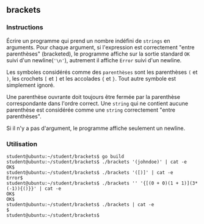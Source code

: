 ## brackets

### Instructions

Écrire un programme qui prend un nombre indéfini de `strings` en arguments. Pour chaque
argument, si l'expression est correctement "entre parenthèses" (bracketed), le programme affiche sur la sortie standard `OK` suivi d'un newline(`'\n'`), autrement il affiche `Error` suivi d'un newline.

Les symboles considérés comme des `parenthèses` sont les parenthèses `(` et `)`, les crochets `[`
et `]` et les accolades `{` et `}`. Tout autre symbole est simplement ignoré.

Une parenthèse ouvrante doit toujours être fermée par la parenthèse correspondante dans l'ordre correct. Une `string` qui ne contient aucune parenthèse est considérée comme une `string` correctement "entre parenthèses".

Si il n'y a pas d'argument, le programme affiche seulement un newline.

### Utilisation

```console
student@ubuntu:~/student/brackets$ go build
student@ubuntu:~/student/brackets$ ./brackets '(johndoe)' | cat -e
OK$
student@ubuntu:~/student/brackets$ ./brackets '([)]' | cat -e
Error$
student@ubuntu:~/student/brackets$ ./brackets '' '{[(0 + 0)(1 + 1)](3*(-1)){()}}' | cat -e
OK$
OK$
student@ubuntu:~/student/brackets$ ./brackets | cat -e
$
student@ubuntu:~/student/brackets$

```
